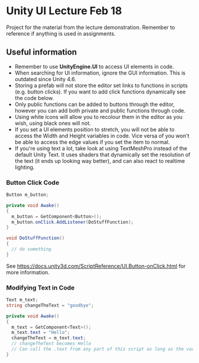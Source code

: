# Unity UI Lecture Feb 18

Project for the material from the lecture demonstration.
Remember to reference if anything is used in assignments.

## Useful information
* Remember to use **UnityEngine.UI** to access UI elements in code.
* When searching for UI information, ignore the GUI information. This is outdated since Unity 4.6.
* Storing a prefab will not store the editor set links to functions in scripts (e.g. button clicks). If you want to add click functions dynamically see the code below.
* Only public functions can be added to buttons through the editor, however you can add both private and public functions through code.
* Using white icons will allow you to recolour them in the editor as you wish, using black ones will not.
* If you set a UI elements position to stretch, you will not be able to access the Width and Height variables in code. Vice versa of you won't be able to access the edge values if you set the item to normal.
* If you're using text a lot, take look at using TextMeshPro instead of the default Unity Text. It uses shaders that dynamically set the resolution of the text (it ends up looking way better), and can also react to realtime lighting.

### Button Click Code
```csharp
Button m_button;

private void Awake()
{
  m_button = GetComponent<Button>();
  m_button.onClick.AddListener(DoStuffFunction);
}

void DoStuffFunction()
{
  // do something
}
```
See https://docs.unity3d.com/ScriptReference/UI.Button-onClick.html for more information.

### Modifying Text in Code
```csharp
Text m_text;
string changeTheText = "goodbye";

private void Awake()
{
  m_text = GetComponent<Text>();
  m_text.text = "Hello";
  changeTheText = m_text.text;
  // changeTheText becomes Hello
  // Can call the .text from any part of this script as long as the variable is set prior
}
```
